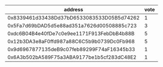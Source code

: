address|vote|timestamp|signature
---|---|---|---
0x8339461d33438Dd37bD6533083533D05B5d74262|1|1615902619|0x82976c19e483848cf4c8a42a5c4d8dd87b8eaeb0351cc7d36c4cfaae90337c752f648d7b34013eb803110102ab438f6e37e5a750b8165e33e40e3aef1b1ebdd51c
0x5Fa7d69bDAD5d5e88ad351a7626d00508885c723|3|1615904712|0xeba61d63b025c7cfa06e2fcab282fde34dacd6de50996d20592f7454aad8dec675e629310f1b8784f06ca2de5a3f40af7f1f60e3c92d3763350ef9c764081d821c
0xdc6B04B4e40fDe7c0e9ee1171F913FebDbB4b88B|5|1615907441|0x1038aa4913ae6291a9dcdd497dbfb3ac315856db900397c047ab530b06faeafa4c2cde6ea2dec325b69f097763257f2c1541744c804ea7831f8f804acaf12cff1c
0x12b3DA3e8aF0ffd987a88C6C5b9b0739Dc0Fb968|5|1615914656|0xf8fe28f688fb5b25919c96427e4931dafd121fc99e3071a89b82525aefded55c3a3048a0bfc8a4adbdd6d7de4740a65f7503532e8a048a005624a3f00eaa319c1b
0x9d6967877135deB9c07feb89299F74aF16345b33|1|1615980853|0x56f19b7c09c3fc3ec5b034677df49687e2fa679eb3dd4cd78f0fc07c67f6b47149efb79427aabaeca79dacb5a6b36a9789f90ac90c6689e962ab6dffff9e19501b
0x6A3b502bA589F75a3ABA9177be1b5cf283dC48E2|1|1615980875|0x37d58f6daf8383878a202a585dcc70c7df9d4c77db5ef391801effface80113572fd5145555d51811893a270c1542e8e2a31ffaf2a5a8e34eb83402e72beac151c